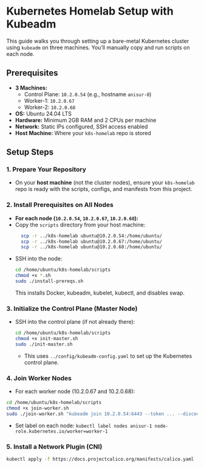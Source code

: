 # Kubernetes Homelab Setup with Kubeadm

This guide walks you through setting up a bare-metal Kubernetes cluster using `kubeadm` on three machines. You’ll manually copy and run scripts on each node.

## Prerequisites
- **3 Machines:**
    - Control Plane: `10.2.0.54` (e.g., hostname `anisur-0`)
    - Worker-1: `10.2.0.67`
    - Worker-2: `10.2.0.68`
- **OS:** Ubuntu 24.04 LTS
- **Hardware:** Minimum 2GB RAM and 2 CPUs per machine
- **Network:** Static IPs configured, SSH access enabled
- **Host Machine:** Where your `k8s-homelab` repo is stored

## Setup Steps

### 1. Prepare Your Repository
- On your **host machine** (not the cluster nodes), ensure your `k8s-homelab` repo is ready with the scripts, configs, and manifests from this project.

### 2. Install Prerequisites on All Nodes
- **For each node (`10.2.0.54`, `10.2.0.67`, `10.2.0.68`):**
- Copy the `scripts` directory from your host machine:
   ```bash
     scp -r ../k8s-homelab ubuntu@10.2.0.54:/home/ubuntu/
     scp -r ../k8s-homelab ubuntu@10.2.0.67:/home/ubuntu/
     scp -r ../k8s-homelab ubuntu@10.2.0.68:/home/ubuntu/
   ```
- SSH into the node:
    ```bash
    cd /home/ubuntu/k8s-homelab/scripts
    chmod +x *.sh
    sudo ./install-prereqs.sh
    ```
   This installs Docker, kubeadm, kubelet, kubectl, and disables swap.

### 3. Initialize the Control Plane (Master Node)
- SSH into the control plane (if not already there):
    ```bash
    cd /home/ubuntu/k8s-homelab/scripts
    chmod +x init-master.sh
    sudo ./init-master.sh
    ```
    - This uses `../config/kubeadm-config.yaml` to set up the Kubernetes control plane.


### 4. Join Worker Nodes
- For each worker node (10.2.0.67 and 10.2.0.68):
```bash
cd /home/ubuntu/k8s-homelab/scripts
chmod +x join-worker.sh
sudo ./join-worker.sh "kubeadm join 10.2.0.54:6443 --token ... --discovery-token-ca-cert-hash ... --node-name worker-2"
```
- Set label on each node: `kubectl label nodes anisur-1 node-role.kubernetes.io/worker=worker-1`

### 5. Install a Network Plugin (CNI)
```bash
kubectl apply -f https://docs.projectcalico.org/manifests/calico.yaml
```
